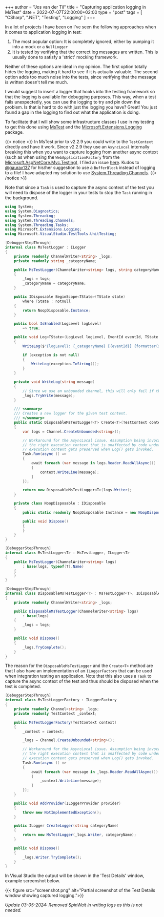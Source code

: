 +++
author = "Jos van der Til"
title = "Capturing application logging in MsTest"
date  = 2022-07-07T22:00:00+02:00
type = "post"
tags = [ "CSharp", ".NET", "Testing", "Logging" ]
+++

In a lot of projects I have been on I've seen the following approaches when it comes to application logging in test:

1. The most popular option: It is completely ignored, either by pumping it into a mock or a `NullLogger`
2. It is tested by verifying that the correct log messages are written. This is usually done to satisfy a 'strict' mocking framework.

Neither of these options are ideal in my opinion.
The first option totally hides the logging, making it hard to see if it is actually valuable.
The second option adds too much noise into the tests, since verifying that the message is written doesn't tell me much.

I would suggest to insert a logger that hooks into the testing framework so that the logging is available for debugging purposes.
This way, when a test fails unexpectedly, you can use the logging to try and pin down the problem. Is that is hard to do with just the logging you have?
Great! You just found a gap in the logging to find out what the application is doing.

To facilitate that I will show some infrastructure classes I use in my testing to get this done using [MsTest](https://github.com/microsoft/testfx) and the [Microsoft.Extensions.Logging](https://www.nuget.org/packages/Microsoft.Extensions.Logging/) package.

{{< notice >}}
In MsTest prior to v2.2.9 you could write to the `TestContext` directly and have it work. Since v2.2.9 they use an `AsyncLocal` internally breaking this when you want to capture logging from another async context (such as when using the `WebApplicationFactory` from the [Microsoft.AspNetCore.Mvc.Testing](https://www.nuget.org/packages/Microsoft.AspNetCore.Mvc.Testing)), I filed an issue [here](https://github.com/microsoft/testfx/issues/1083). Kudos to [@gaurav137](https://github.com/gaurav137) for his/her suggestion to use a `BufferBlock` instead of logging to a file! I have adapted my solution to use [System.Threading.Channels](https://devblogs.microsoft.com/dotnet/an-introduction-to-system-threading-channels/).
{{< /notice >}}

Note that since a `Task` is used to capture the async context of the test you will need to dispose of the logger in your tests to stop the `Task` running in the background.
```cs
using System;
using System.Diagnostics;
using System.Threading;
using System.Threading.Channels;
using System.Threading.Tasks;
using Microsoft.Extensions.Logging;
using Microsoft.VisualStudio.TestTools.UnitTesting;

[DebuggerStepThrough]
internal class MsTestLogger : ILogger
{
    private readonly ChannelWriter<string> _logs;
    private readonly string _categoryName;

    public MsTestLogger(ChannelWriter<string> logs, string categoryName)
    {
        _logs = logs;
        _categoryName = categoryName;
    }

    public IDisposable BeginScope<TState>(TState state)
        where TState : notnull
    {
        return NoopDisposable.Instance;
    }

    public bool IsEnabled(LogLevel logLevel)
        => true;

    public void Log<TState>(LogLevel logLevel, EventId eventId, TState state, Exception? exception, Func<TState, Exception?, string> formatter)
    {
        WriteLog($"{logLevel}: {_categoryName} [{eventId}] {formatter(state, exception)}");

        if (exception is not null)
        {
            WriteLog(exception.ToString());
        }
    }

    private void WriteLog(string message)
    {
        // Since we use an unbounded channel, this will only fail if the channel is closed.
        _logs.TryWrite(message);
    }

    /// <summary>
    /// Creates a new logger for the given test context.
    /// </summary>
    public static DisposableMsTestLogger<T> Create<T>(TestContext context)
    {
        var logs = Channel.CreateUnbounded<string>();

        // Workaround for the AsyncLocal issue. Assumption being invocation of this constructor captures
        // the right execution context that is unaffected by code under test where we cannot assume that
        // execution context gets preserved when Log() gets invoked.
        Task.Run(async () =>
        {
            await foreach (var message in logs.Reader.ReadAllAsync())
            {
                context.WriteLine(message);
            }
        });

        return new DisposableMsTestLogger<T>(logs.Writer);
    }

    private class NoopDisposable : IDisposable
    {
        public static readonly NoopDisposable Instance = new NoopDisposable();

        public void Dispose()
        {
        }
    }
}

[DebuggerStepThrough]
internal class MsTestLogger<T> : MsTestLogger, ILogger<T>
{
    public MsTestLogger(ChannelWriter<string> logs)
        : base(logs, typeof(T).Name)
    {
    }
}

[DebuggerStepThrough]
internal class DisposableMsTestLogger<T> : MsTestLogger<T>, IDisposable
{
    private readonly ChannelWriter<string> _logs;

    public DisposableMsTestLogger(ChannelWriter<string> logs)
        : base(logs)
    {
        _logs = logs;
    }

    public void Dispose()
    {
        _logs.TryComplete();
    }
}
```

The reason for the `DisposableMsTestLogger` and the `Create<T>` method are that I also have an implementation of an `ILoggerFactory` that can be used when integration testing an application.
Note that this also uses a `Task` to capture the async context of the test and thus should be disposed when the test is completed.
```cs
[DebuggerStepThrough]
internal class MsTestLoggerFactory : ILoggerFactory
{
    private readonly Channel<string> _logs;
    private readonly TestContext _context;

    public MsTestLoggerFactory(TestContext context)
    {
        _context = context;

        _logs = Channel.CreateUnbounded<string>();

        // Workaround for the AsyncLocal issue. Assumption being invocation of this constructor captures
        // the right execution context that is unaffected by code under test where we cannot assume that
        // execution context gets preserved when Log() gets invoked.
        Task.Run(async () =>
        {
            await foreach (var message in _logs.Reader.ReadAllAsync())
            {
                _context.WriteLine(message);
            }
        });
    }

    public void AddProvider(ILoggerProvider provider)
    {
        throw new NotImplementedException();
    }

    public ILogger CreateLogger(string categoryName)
    {
        return new MsTestLogger(_logs.Writer, categoryName);
    }

    public void Dispose()
    {
        _logs.Writer.TryComplete();
    }
}
```

In Visual Studio the output will be shown in the 'Test Details' window, example screenshot below.

{{< figure src="screenshot.png" alt="Partial screenshot of the Test Details window showing captured logging.">}}

*Update 03-05-2024: Removed SpinWait in writing logs as this is not needed.*
